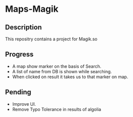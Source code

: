 # Maps-Magik

## Description
[Live Project]: https://nimble-dodol-f0b632.netlify.app/
This repositry contains a project for Magik.so

## Progress
- A map show marker on the basis of Search.
- A list of name from DB is shown while searching.
- When clicked on result it takes us to that marker on map.

## Pending
- Improve UI.
- Remove Typo Tolerance in results of algolia